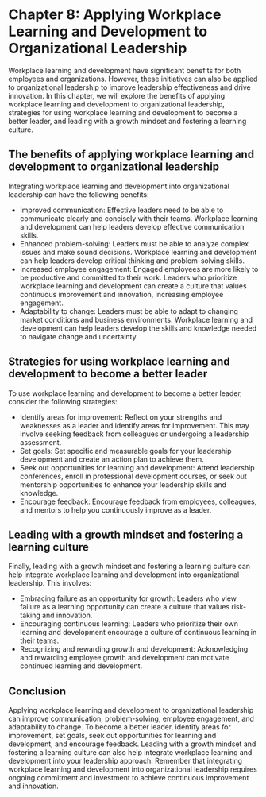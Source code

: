 Chapter 8: Applying Workplace Learning and Development to Organizational Leadership
===================================================================================

Workplace learning and development have significant benefits for both employees and organizations. However, these initiatives can also be applied to organizational leadership to improve leadership effectiveness and drive innovation. In this chapter, we will explore the benefits of applying workplace learning and development to organizational leadership, strategies for using workplace learning and development to become a better leader, and leading with a growth mindset and fostering a learning culture.

The benefits of applying workplace learning and development to organizational leadership
----------------------------------------------------------------------------------------

Integrating workplace learning and development into organizational leadership can have the following benefits:

* Improved communication: Effective leaders need to be able to communicate clearly and concisely with their teams. Workplace learning and development can help leaders develop effective communication skills.
* Enhanced problem-solving: Leaders must be able to analyze complex issues and make sound decisions. Workplace learning and development can help leaders develop critical thinking and problem-solving skills.
* Increased employee engagement: Engaged employees are more likely to be productive and committed to their work. Leaders who prioritize workplace learning and development can create a culture that values continuous improvement and innovation, increasing employee engagement.
* Adaptability to change: Leaders must be able to adapt to changing market conditions and business environments. Workplace learning and development can help leaders develop the skills and knowledge needed to navigate change and uncertainty.

Strategies for using workplace learning and development to become a better leader
---------------------------------------------------------------------------------

To use workplace learning and development to become a better leader, consider the following strategies:

* Identify areas for improvement: Reflect on your strengths and weaknesses as a leader and identify areas for improvement. This may involve seeking feedback from colleagues or undergoing a leadership assessment.
* Set goals: Set specific and measurable goals for your leadership development and create an action plan to achieve them.
* Seek out opportunities for learning and development: Attend leadership conferences, enroll in professional development courses, or seek out mentorship opportunities to enhance your leadership skills and knowledge.
* Encourage feedback: Encourage feedback from employees, colleagues, and mentors to help you continuously improve as a leader.

Leading with a growth mindset and fostering a learning culture
--------------------------------------------------------------

Finally, leading with a growth mindset and fostering a learning culture can help integrate workplace learning and development into organizational leadership. This involves:

* Embracing failure as an opportunity for growth: Leaders who view failure as a learning opportunity can create a culture that values risk-taking and innovation.
* Encouraging continuous learning: Leaders who prioritize their own learning and development encourage a culture of continuous learning in their teams.
* Recognizing and rewarding growth and development: Acknowledging and rewarding employee growth and development can motivate continued learning and development.

Conclusion
----------

Applying workplace learning and development to organizational leadership can improve communication, problem-solving, employee engagement, and adaptability to change. To become a better leader, identify areas for improvement, set goals, seek out opportunities for learning and development, and encourage feedback. Leading with a growth mindset and fostering a learning culture can also help integrate workplace learning and development into your leadership approach. Remember that integrating workplace learning and development into organizational leadership requires ongoing commitment and investment to achieve continuous improvement and innovation.
